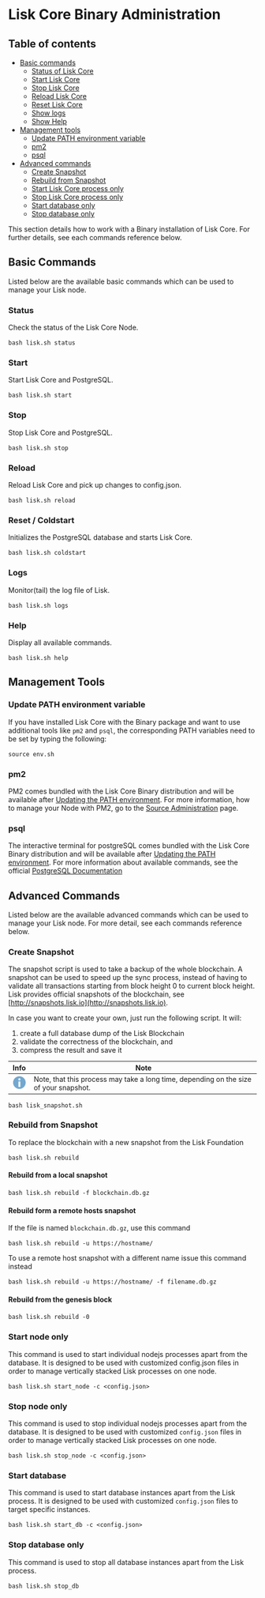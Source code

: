 # Lisk Core Binary Administration

## Table of contents
- [Basic commands](#basic-commands)
  * [Status of Lisk Core](#status)
  * [Start Lisk Core](#start)
  * [Stop Lisk Core](#status)
  * [Reload Lisk Core](#reload)
  * [Reset Lisk Core](#reset---coldstart)
  * [Show logs](#logs)
  * [Show Help](#help)
- [Management tools](#management-tools)
  * [Update PATH environment variable](#update-path-environment-variable)
  * [pm2](#pm2)
  * [psql](#psql)
- [Advanced commands](#advanced-commands)
  * [Create Snapshot](#create-snapshot)
  * [Rebuild from Snapshot](#rebuild-from-snapshot)
  * [Start Lisk Core process only](#start-node-only)
  * [Stop Lisk Core process only](#stop-node-only)
  * [Start database only](#start-database-only)
  * [Stop database only](#stop-database-only)

This section details how to work with a Binary installation of Lisk Core. 
For further details, see each commands reference below.

## Basic Commands

Listed below are the available basic commands which can be used to manage your Lisk node.

### Status
Check the status of the Lisk Core Node.
```
bash lisk.sh status
```

### Start
Start Lisk Core and PostgreSQL.
```
bash lisk.sh start
```

### Stop
Stop Lisk Core and PostgreSQL.
```
bash lisk.sh stop
```

### Reload
Reload Lisk Core and pick up changes to config.json.
```
bash lisk.sh reload
```

### Reset / Coldstart
Initializes the PostgreSQL database and starts Lisk Core.
```
bash lisk.sh coldstart
```

### Logs
Monitor(tail) the log file of Lisk.
```
bash lisk.sh logs
```

### Help
Display all available commands.
```
bash lisk.sh help
```

## Management Tools

### Update PATH environment variable
If you have installed Lisk Core with the Binary package and want to use additional tools like `pm2` and `psql`, the corresponding PATH variables need to be set by typing the following:
```
source env.sh
```

### pm2

PM2 comes bundled with the Lisk Core Binary distribution and will be available after [Updating the PATH environment](#update-path-environment-variable).
For more information, how to manage your Node with PM2, go to the [Source Administration](../../user-guide/administration/source/admin-source.md) page. 

### psql 

The interactive terminal for postgreSQL comes bundled with the Lisk Core Binary distribution and will be available after [Updating the PATH environment](#update-path-environment-variable).
For more information about available commands, see the official [PostgreSQL Documentation](https://www.postgresql.org/docs/9.6/static/app-psql.html)

## Advanced Commands
Listed below are the available advanced commands which can be used to manage your Lisk node. 
For more detail, see each commands reference below.

### Create Snapshot
The snapshot script is used to take a backup of the whole blockchain. 
A snapshot can be used to speed up the sync process, instead of having to validate all transactions starting from block height 0 to current block height.
Lisk provides official snapshots of the blockchain, see [http://snapshots.lisk.io](http://snapshots.lisk.io).

In case you want to create your own, just run the following script. It will:
1. create a full database dump of the Lisk Blockchain
2. validate the correctness of the blockchain, and
3. compress the result and save it

Info | Note 
--- | --- 
![info note](../../../info-icon.png "Info Note") | Note, that this process may take a long time, depending on the size of your snapshot.

```shell
bash lisk_snapshot.sh
```

### Rebuild from Snapshot
To replace the blockchain with a new snapshot from the Lisk Foundation
```shell
bash lisk.sh rebuild
```

#### Rebuild from a local snapshot
```shell
bash lisk.sh rebuild -f blockchain.db.gz
```

#### Rebuild form a remote hosts snapshot 
If the file is named `blockchain.db.gz`,  use this command
```shell
bash lisk.sh rebuild -u https://hostname/
```
To use a remote host snapshot with a different name issue this command instead
```shell
bash lisk.sh rebuild -u https://hostname/ -f filename.db.gz
```

#### Rebuild from the genesis block
```shell
bash lisk.sh rebuild -0
```

### Start node only
This command is used to start individual nodejs processes apart from the database. 
It is designed to be used with customized config.json files in order to manage vertically stacked Lisk processes on one node.
```shell
bash lisk.sh start_node -c <config.json>
```

### Stop node only
This command is used to stop individual nodejs processes apart from the database. 
It is designed to be used with customized `config.json` files in order to manage vertically stacked Lisk processes on one node.
```shell
bash lisk.sh stop_node -c <config.json>
```

### Start database
This command is used to start database instances apart from the Lisk process. 
It is designed to be used with customized `config.json` files to target specific instances.
```shell
bash lisk.sh start_db -c <config.json>
```

### Stop database only
This command is used to stop all database instances apart from the Lisk process.
```shell
bash lisk.sh stop_db
```
